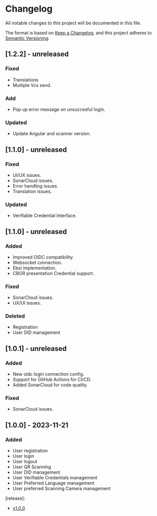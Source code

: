 # Changelog
All notable changes to this project will be documented in this file.

The format is based on [Keep a Changelog](https://keepachangelog.com/en/1.0.0/),
and this project adheres to [Semantic Versioning](https://semver.org/spec/v2.0.0.html).

## [1.2.2] - unreleased
### Fixed
- Translations
- Multiple Vcs send.
### Add
- Pop up error message on unsuccesful login.
### Updated
- Update Angular and scanner version.

## [1.1.0] - unreleased
### Fixed
- UI/UX issues.
- SonarCloud issues.
- Error handling issues.
- Translation issues.
### Updated
- Verifiable Credential Interface.

## [1.1.0] - unreleased

### Added
- Improved OIDC compatibility.
- Websocket connection.
- Ebsi implementation.
- CBOR presentation Credential support.

### Fixed
- SonarCloud issues.
- UX/UI issues.

### Deleted
- Registration
- User DID management

## [1.0.1] - unreleased
### Added
- New oidc login connection config.
- Support for GitHub Actions for CI/CD.
- Added SonarCloud for code quality.

### Fixed
- SonarCloud issues.

## [1.0.0] - 2023-11-21
### Added
- User registration
- User login
- User logout
- User QR Scanning
- User DID management
- User Verifiable Credentials management
- User Preferred Language management
- User preferred Scanning Camera management

[release]: 
- [v1.0.0](https://github.com/in2workspace/wallet-driving-application/releases/tag/v1.0.0)
